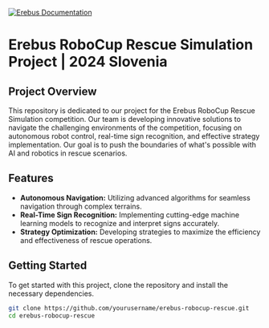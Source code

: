 [![Erebus Documentation](https://img.shields.io/badge/View-Documentation-blue)](https://erebus.rcj.cloud/docs)

# Erebus RoboCup Rescue Simulation Project | 2024 Slovenia

## Project Overview
This repository is dedicated to our project for the Erebus RoboCup Rescue Simulation competition. Our team is developing innovative solutions to navigate the challenging environments of the competition, focusing on autonomous robot control, real-time sign recognition, and effective strategy implementation. Our goal is to push the boundaries of what's possible with AI and robotics in rescue scenarios.

## Features
- **Autonomous Navigation:** Utilizing advanced algorithms for seamless navigation through complex terrains.
- **Real-Time Sign Recognition:** Implementing cutting-edge machine learning models to recognize and interpret signs accurately.
- **Strategy Optimization:** Developing strategies to maximize the efficiency and effectiveness of rescue operations.

## Getting Started
To get started with this project, clone the repository and install the necessary dependencies.

```bash
git clone https://github.com/yourusername/erebus-robocup-rescue.git
cd erebus-robocup-rescue


